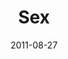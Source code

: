 ---
layout: message
category: message
series: "Collide"
title: "Sex"
date: 2011-08-27
audio-description: "Brian Tome talks about sex and the powerful collisions that surround it."
audio: "http://www.crossroads.net/players/media/hq/collide03.mp3"
audio-title: "Sex"
audio-duration: "47&#58;35"
program-description: "Program - Collide&#58; Sex"
program: "http://www.crossroads.net/players/media/hq/08_27-28_11Program.pdf"
program-title: "Sex"
video-description: "Brian Tome talks about sex and the powerful collisions that surround it."
video-title: "Sex"
video: "https://s3.amazonaws.com/crossroadsvideomessages/collide03.mp4"
video-poster: "https://www.crossroads.net/uploadedfiles/collide03_still.jpg"
---